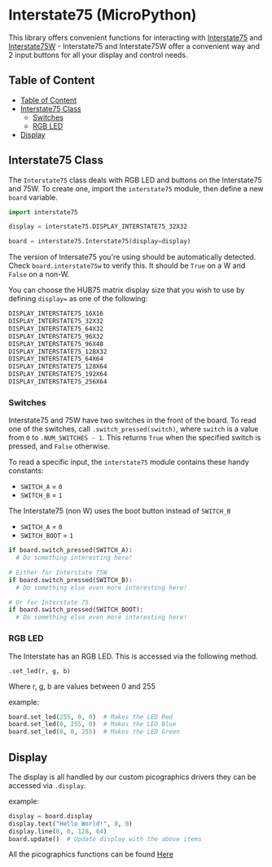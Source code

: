 # Interstate75 (MicroPython) <!-- omit in toc -->

This library offers convenient functions for interacting with [Interstate75](https://shop.pimoroni.com/products/interstate-75) and [Interstate75W](https://shop.pimoroni.com/products/interstate-75-w) - Interstate75 and Interstate75W offer a convenient way and 2 input buttons for all your display and control needs.

## Table of Content
- [Table of Content](#table-of-content)
- [Interstate75 Class](#interstate75-class)
  - [Switches](#switches)
  - [RGB LED](#rgb-led)
- [Display](#display)



## Interstate75 Class

The `Interstate75` class deals with RGB LED and buttons on the Interstate75 and 75W. To create one, import the `interstate75` module, then define a new `board` variable.


```python
import interstate75

display = interstate75.DISPLAY_INTERSTATE75_32X32

board = interstate75.Interstate75(display=display)
```

The version of Intersate75 you're using should be automatically detected. Check `board.interstate75w` to verify this. It should be `True` on a W and `False` on a non-W.

You can choose the HUB75 matrix display size that you wish to use by defining `display=` as one of the following:

```python
DISPLAY_INTERSTATE75_16X16
DISPLAY_INTERSTATE75_32X32
DISPLAY_INTERSTATE75_64X32
DISPLAY_INTERSTATE75_96X32
DISPLAY_INTERSTATE75_96X48
DISPLAY_INTERSTATE75_128X32
DISPLAY_INTERSTATE75_64X64
DISPLAY_INTERSTATE75_128X64
DISPLAY_INTERSTATE75_192X64
DISPLAY_INTERSTATE75_256X64
```

### Switches

Interstate75 and 75W have two switches in the front of the board. To read one of the switches, call `.switch_pressed(switch)`, where `switch` is a value from `0` to `.NUM_SWITCHES - 1`. This returns `True` when the specified switch is pressed, and `False` otherwise.

To read a specific input, the `interstate75` module contains these handy constants:

* `SWITCH_A` = `0`
* `SWITCH_B` = `1`

The Interstate75 (non W) uses the boot button instead of `SWITCH_B`

* `SWITCH_A` = `0`
* `SWITCH_BOOT` = `1`

```python
if board.switch_pressed(SWITCH_A):
  # Do something interesting here!

# Either for Interstate 75W
if board.switch_pressed(SWITCH_B):
  # Do something else even more interesting here!

# Or for Interstate 75
if board.switch_pressed(SWITCH_BOOT):
  # Do something else even more interesting here!
```


### RGB LED

The Interstate has an RGB LED. This is accessed via the following method.


`.set_led(r, g, b)`

Where r, g, b are values between 0 and 255


example:

```python
board.set_led(255, 0, 0)  # Makes the LED Red
board.set_led(0, 255, 0)  # Makes the LED Blue
board.set_led(0, 0, 255)  # Makes the LED Green
```

## Display

The display is all handled by our custom picographics drivers they can be accessed via `.display`.

example:

```python
display = board.display
display.text("Hello World!", 0, 0)
display.line(0, 0, 128, 64) 
board.update()  # Update display with the above items
```
All the picographics functions can be found [Here](../modules/picographics/README.md)

